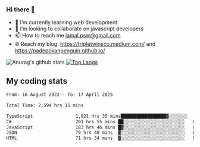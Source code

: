 ### Hi there 👋

<!--
**padepokanpenguin/padepokanpenguin** is a ✨ _special_ ✨ repository because its `README.md` (this file) appears on your GitHub profile.
-->

- 🌱 I’m currently learning  web development
- 👯 I’m looking to collaborate on javascript developers
- 📫 How to reach me jamal.psw@gmail.com
- 🌐 Reach my blog:
   https://tripletwinsco.medium.com/ and
   https://padepokanpenguin.github.io/

![Anurag's github stats](https://github-readme-stats.vercel.app/api?username=padepokanpenguin&count_private=true&disable_animations=false&show_icons=true&theme=default)
[![Top Langs](https://github-readme-stats.vercel.app/api/top-langs/?username=padepokanpenguin&theme=default&layout=compact)](https://github.com/padepokanpenguin)

## My coding stats

<!--START_SECTION:waka-->

```txt
From: 16 August 2022 - To: 17 April 2025

Total Time: 2,594 hrs 15 mins

TypeScript                1,821 hrs 35 mins█████████████████▓░░░░░░░   70.22 %
C#                        201 hrs 55 mins ██░░░░░░░░░░░░░░░░░░░░░░░   07.78 %
JavaScript                183 hrs 46 mins █▓░░░░░░░░░░░░░░░░░░░░░░░   07.08 %
JSON                      79 hrs 40 mins  ▓░░░░░░░░░░░░░░░░░░░░░░░░   03.07 %
HTML                      71 hrs 34 mins  ▓░░░░░░░░░░░░░░░░░░░░░░░░   02.76 %
```

<!--END_SECTION:waka-->


